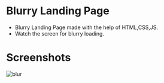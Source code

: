 # Blurry Landing Page

- Blurry Landing Page made with the help of HTML,CSS,JS.
- Watch the screen for blurry loading.

# Screenshots
<img src="https://i.ibb.co/1K9M5xC/blur.png" alt="blur" border="0">